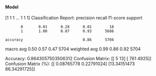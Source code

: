 #### Model
[1 1 1 ... 1 1 1]
Classification Report:
              precision    recall  f1-score   support

           0       0.01      0.28      0.01        18
           1       1.00      0.87      0.93      5686

    accuracy                           0.86      5704
   macro avg       0.50      0.57      0.47      5704
weighted avg       0.99      0.86      0.92      5704

Accuracy: 0.8643057503506312
Confusion Matrix:
[[   5   13]
 [ 761 4925]]
Confusion Matrix (%):
[[ 0.08765778  0.22791024]
 [13.34151473 86.34291725]]

